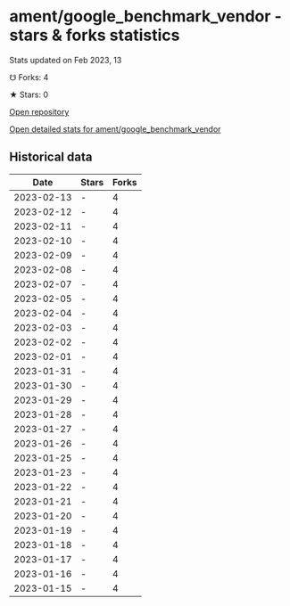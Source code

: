# ament/google_benchmark_vendor - stars & forks statistics

Stats updated on Feb 2023, 13

☋ Forks: 4

★ Stars: 0

[Open repository](https://github.com/ament/google_benchmark_vendor)

[Open detailed stats for ament/google_benchmark_vendor](https://reviewgithub.com/rep/ament/google_benchmark_vendor)

## Historical data
| Date | Stars | Forks |
|------|-------|-------|
| 2023-02-13 | - | 4 | 
| 2023-02-12 | - | 4 | 
| 2023-02-11 | - | 4 | 
| 2023-02-10 | - | 4 | 
| 2023-02-09 | - | 4 | 
| 2023-02-08 | - | 4 | 
| 2023-02-07 | - | 4 | 
| 2023-02-05 | - | 4 | 
| 2023-02-04 | - | 4 | 
| 2023-02-03 | - | 4 | 
| 2023-02-02 | - | 4 | 
| 2023-02-01 | - | 4 | 
| 2023-01-31 | - | 4 | 
| 2023-01-30 | - | 4 | 
| 2023-01-29 | - | 4 | 
| 2023-01-28 | - | 4 | 
| 2023-01-27 | - | 4 | 
| 2023-01-26 | - | 4 | 
| 2023-01-25 | - | 4 | 
| 2023-01-23 | - | 4 | 
| 2023-01-22 | - | 4 | 
| 2023-01-21 | - | 4 | 
| 2023-01-20 | - | 4 | 
| 2023-01-19 | - | 4 | 
| 2023-01-18 | - | 4 | 
| 2023-01-17 | - | 4 | 
| 2023-01-16 | - | 4 | 
| 2023-01-15 | - | 4 | 

